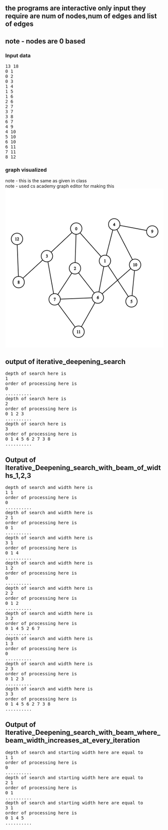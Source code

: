 ## the programs are interactive only input they require are num of nodes,num of edges and list of edges

## note - nodes are 0 based

### Input data
<pre>
13 18
0 1
0 2
0 3
1 4
1 5
1 6
2 6
2 7
3 7
3 8
6 7
4 9
4 10
5 10
6 10
6 11
7 11
8 12
</pre>
### graph visualized
note - this is the same as given in class <br>
note - used cs academy graph editor for making this
<img src = "graph.png">

## output of iterative_deepening_search
<pre>
depth of search here is
1
order of processing here is
0 
..........
depth of search here is
2
order of processing here is
0 1 2 3 
..........
depth of search here is
3
order of processing here is
0 1 4 5 6 2 7 3 8 
..........
</pre>

## Output of Iterative_Deepening_search_with_beam_of_widths_1,2,3
<pre>
depth of search and width here is
1 1
order of processing here is
0 
..........
depth of search and width here is
2 1
order of processing here is
0 1 
..........
depth of search and width here is
3 1
order of processing here is
0 1 4 
..........
depth of search and width here is
1 2
order of processing here is
0 
..........
depth of search and width here is
2 2
order of processing here is
0 1 2 
..........
depth of search and width here is
3 2
order of processing here is
0 1 4 5 2 6 7 
..........
depth of search and width here is
1 3
order of processing here is
0 
..........
depth of search and width here is
2 3
order of processing here is
0 1 2 3 
..........
depth of search and width here is
3 3
order of processing here is
0 1 4 5 6 2 7 3 8 
..........
</pre>

## Output of Iterative_Deepening_search_with_beam_where_beam_width_increases_at_every_iteration
<pre>
depth of search and starting width here are equal to
1 1
order of processing here is
0 
..........
depth of search and starting width here are equal to
2 1
order of processing here is
0 1 
..........
depth of search and starting width here are equal to
3 1
order of processing here is
0 1 4 5 
..........
</pre>
